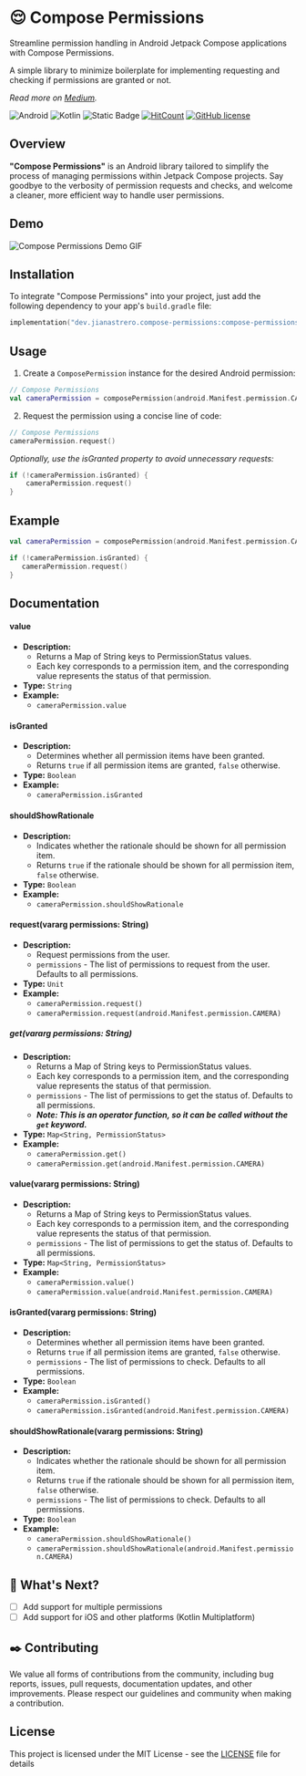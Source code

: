 # 😌 Compose Permissions

Streamline permission handling in Android Jetpack Compose applications with Compose Permissions.

A simple library to minimize boilerplate for implementing requesting and checking if permissions are granted or
not.

_Read more on [Medium](https://medium.com/@jianastrero/streamline-permission-handling-in-android-jetpack-compose-applications-with-compose-permissions-560b3b58fb70)._

![Android](https://img.shields.io/badge/Android-3DDC84?style=for-the-badge&logo=android&logoColor=white)
![Kotlin](https://img.shields.io/badge/kotlin-%237F52FF.svg?style=for-the-badge&logo=kotlin&logoColor=white)
![Static Badge](https://img.shields.io/badge/Jetpack_Compose-37bf6e?style=for-the-badge&logo=data%3Aimage%2Fpng%3Bbase64%2CiVBORw0KGgoAAAANSUhEUgAAAA0AAAAOCAYAAAD0f5bSAAAABHNCSVQICAgIfAhkiAAAAAFzUkdCAK7OHOkAAAAEZ0FNQQAAsY8L%2FGEFAAAACXBIWXMAAA7DAAAOwwHHb6hkAAAAX3pUWHRSYXcgcHJvZmlsZSB0eXBlIEFQUDEAAAiZ40pPzUstykxWKCjKT8vMSeVSAANjEy4TSxNLo0QDAwMLAwgwNDAwNgSSRkC2OVQo0QAFmJibpQGhuVmymSmIzwUAT7oVaBst2IwAAAFlSURBVChTY6AbYITScGD%2FtEfk37fvrQyMjBH%2FGRhmMTP%2Fbj2o2PgBKg0GcE32%2B%2BtZ%2FsmxZjD8%2B98E1CAIFWYAanzDyMjYwKT0a%2BZBxsY%2FIDEmsAwQfPjweS9QxWQgFvz74QvD76dvGP5%2B%2FMLA%2BO%2B%2FCFBsyv8dJvuhShmYoTTDx5ucM78%2F%2BMjMzfufIVDGgyFbMZGB7TcTw53bTxmYzwUyMN03kHiwr70FpBZuE8gh7448ZeBf%2B53BV8KNgZuZi8FPwp1B%2B4kHA8MrIagaCEDSBAEYIYMFoGpiZmE4fvwow%2BzpExk%2Bf%2FnKsOngLYar9z4yMDKzQxVAANxgDn3Hi8BQ02P495fh35c3DBKKVgzy5tkMLFwKQGEWkOv37qvhcQGphdv047eIKcO%2Ff8X%2FmZjfM%2FGJM7CKGjKwcquANLxhYPiXIXxxmztUKSbgNXUW5tB3mqgcMe2TY%2BuXyW71H1BDgY6AgQEAC35v3JCnE5EAAAAASUVORK5CYII%3D)
[![HitCount](http://hits.dwyl.com/jianastrero/compose-permissions.svg)](http://hits.dwyl.com/jianastrero/compose-permissions)
[![GitHub license](https://img.shields.io/github/license/jianastrero/compose-permissions.svg)](LICENSE)

## Overview

**"Compose Permissions"** is an Android library tailored to simplify the process of managing permissions within Jetpack Compose projects. Say goodbye to the verbosity of permission requests and checks, and welcome a cleaner, more efficient way to handle user permissions.

## Demo

![Compose Permissions Demo GIF](assets/demo.gif)

## Installation

To integrate "Compose Permissions" into your project, just add the following dependency to your app's `build.gradle` file:

```kotlin
implementation("dev.jianastrero.compose-permissions:compose-permissions:1.1.0")
```

## Usage

1. Create a `ComposePermission` instance for the desired Android permission:

```kotlin
// Compose Permissions
val cameraPermission = composePermission(android.Manifest.permission.CAMERA)
```

2. Request the permission using a concise line of code:

```kotlin
// Compose Permissions
cameraPermission.request()
```

_Optionally, use the isGranted property to avoid unnecessary requests:_

```kotlin
if (!cameraPermission.isGranted) {
    cameraPermission.request()
}
```

## Example

```kotlin
val cameraPermission = composePermission(android.Manifest.permission.CAMERA)

if (!cameraPermission.isGranted) {
   cameraPermission.request()
}
```

## Documentation

#### value

- **Description:**
  - Returns a Map of String keys to PermissionStatus values.
  - Each key corresponds to a permission item, and the corresponding value represents the status of that permission.
- **Type:** `String`
- **Example:**
  - `cameraPermission.value`

#### isGranted

- **Description:**
  - Determines whether all permission items have been granted.
  - Returns `true` if all permission items are granted, `false` otherwise.
- **Type:** `Boolean`
- **Example:**
  - `cameraPermission.isGranted`

#### shouldShowRationale

- **Description:**
  - Indicates whether the rationale should be shown for all permission item.
  - Returns `true` if the rationale should be shown for all permission item, `false` otherwise.
- **Type:** `Boolean`
- **Example:**
  - `cameraPermission.shouldShowRationale`

#### request(vararg permissions: String)

- **Description:**
  - Request permissions from the user.
  - `permissions` - The list of permissions to request from the user. Defaults to all permissions.
- **Type:** `Unit`
- **Example:**
  - `cameraPermission.request()`
  - `cameraPermission.request(android.Manifest.permission.CAMERA)`

##### get(vararg permissions: String)

- **Description:**
  - Returns a Map of String keys to PermissionStatus values.
  - Each key corresponds to a permission item, and the corresponding value represents the status of that permission.
  - `permissions` - The list of permissions to get the status of. Defaults to all permissions.
  - **_Note: This is an operator function, so it can be called without the `get` keyword._**
- **Type:** `Map<String, PermissionStatus>`
- **Example:**
  - `cameraPermission.get()`
  - `cameraPermission.get(android.Manifest.permission.CAMERA)`

#### value(vararg permissions: String)

- **Description:**
  - Returns a Map of String keys to PermissionStatus values.
  - Each key corresponds to a permission item, and the corresponding value represents the status of that permission.
  - `permissions` - The list of permissions to get the status of. Defaults to all permissions.
- **Type:** `Map<String, PermissionStatus>`
- **Example:**
  - `cameraPermission.value()`
  - `cameraPermission.value(android.Manifest.permission.CAMERA)`

#### isGranted(vararg permissions: String)

- **Description:**
  - Determines whether all permission items have been granted.
  - Returns `true` if all permission items are granted, `false` otherwise.
  - `permissions` - The list of permissions to check. Defaults to all permissions.
- **Type:** `Boolean`
- **Example:**
  - `cameraPermission.isGranted()`
  - `cameraPermission.isGranted(android.Manifest.permission.CAMERA)`

#### shouldShowRationale(vararg permissions: String)

- **Description:**
  - Indicates whether the rationale should be shown for all permission item.
  - Returns `true` if the rationale should be shown for all permission item, `false` otherwise.
  - `permissions` - The list of permissions to check. Defaults to all permissions.
- **Type:** `Boolean`
- **Example:**
  - `cameraPermission.shouldShowRationale()`
  - `cameraPermission.shouldShowRationale(android.Manifest.permission.CAMERA)`

## 🚀 What's Next?

- [ ]  Add support for multiple permissions
- [ ]  Add support for iOS and other platforms (Kotlin Multiplatform)

## ✒️ Contributing

We value all forms of contributions from the community, including bug reports, issues, pull requests, documentation updates, and other improvements. Please respect our guidelines and community when making a contribution.

## License

This project is licensed under the MIT License - see the [LICENSE](LICENSE) file for details
